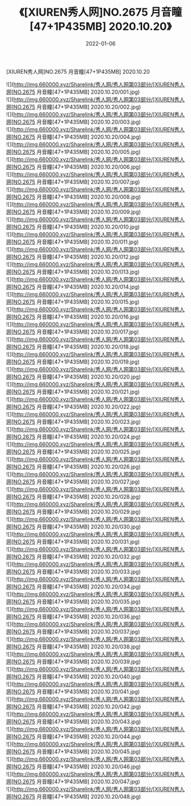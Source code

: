 ﻿---
layout: post
title:  《[XIUREN秀人网]NO.2675 月音瞳[47+1P435MB] 2020.10.20》
date:   2022-01-06
img: http://img.660000.xyz/Sharelink/秀人网/秀人网第03部分/[XIUREN秀人网]NO.2675 月音瞳[47+1P435MB] 2020.10.20/000.jpg
categories: [美女, 清纯, 唯美]
---

[XIUREN秀人网]NO.2675 月音瞳[47+1P435MB] 2020.10.20

 ![](http://img.660000.xyz/Sharelink/秀人网/秀人网第03部分/[XIUREN秀人网]NO.2675 月音瞳[47+1P435MB] 2020.10.20/001.jpg) <br>![](http://img.660000.xyz/Sharelink/秀人网/秀人网第03部分/[XIUREN秀人网]NO.2675 月音瞳[47+1P435MB] 2020.10.20/002.jpg) <br>![](http://img.660000.xyz/Sharelink/秀人网/秀人网第03部分/[XIUREN秀人网]NO.2675 月音瞳[47+1P435MB] 2020.10.20/003.jpg) <br>![](http://img.660000.xyz/Sharelink/秀人网/秀人网第03部分/[XIUREN秀人网]NO.2675 月音瞳[47+1P435MB] 2020.10.20/004.jpg) <br>![](http://img.660000.xyz/Sharelink/秀人网/秀人网第03部分/[XIUREN秀人网]NO.2675 月音瞳[47+1P435MB] 2020.10.20/005.jpg) <br>![](http://img.660000.xyz/Sharelink/秀人网/秀人网第03部分/[XIUREN秀人网]NO.2675 月音瞳[47+1P435MB] 2020.10.20/006.jpg) <br>![](http://img.660000.xyz/Sharelink/秀人网/秀人网第03部分/[XIUREN秀人网]NO.2675 月音瞳[47+1P435MB] 2020.10.20/007.jpg) <br>![](http://img.660000.xyz/Sharelink/秀人网/秀人网第03部分/[XIUREN秀人网]NO.2675 月音瞳[47+1P435MB] 2020.10.20/008.jpg) <br>![](http://img.660000.xyz/Sharelink/秀人网/秀人网第03部分/[XIUREN秀人网]NO.2675 月音瞳[47+1P435MB] 2020.10.20/009.jpg) <br>![](http://img.660000.xyz/Sharelink/秀人网/秀人网第03部分/[XIUREN秀人网]NO.2675 月音瞳[47+1P435MB] 2020.10.20/010.jpg) <br>![](http://img.660000.xyz/Sharelink/秀人网/秀人网第03部分/[XIUREN秀人网]NO.2675 月音瞳[47+1P435MB] 2020.10.20/011.jpg) <br>![](http://img.660000.xyz/Sharelink/秀人网/秀人网第03部分/[XIUREN秀人网]NO.2675 月音瞳[47+1P435MB] 2020.10.20/012.jpg) <br>![](http://img.660000.xyz/Sharelink/秀人网/秀人网第03部分/[XIUREN秀人网]NO.2675 月音瞳[47+1P435MB] 2020.10.20/013.jpg) <br>![](http://img.660000.xyz/Sharelink/秀人网/秀人网第03部分/[XIUREN秀人网]NO.2675 月音瞳[47+1P435MB] 2020.10.20/014.jpg) <br>![](http://img.660000.xyz/Sharelink/秀人网/秀人网第03部分/[XIUREN秀人网]NO.2675 月音瞳[47+1P435MB] 2020.10.20/015.jpg) <br>![](http://img.660000.xyz/Sharelink/秀人网/秀人网第03部分/[XIUREN秀人网]NO.2675 月音瞳[47+1P435MB] 2020.10.20/016.jpg) <br>![](http://img.660000.xyz/Sharelink/秀人网/秀人网第03部分/[XIUREN秀人网]NO.2675 月音瞳[47+1P435MB] 2020.10.20/017.jpg) <br>![](http://img.660000.xyz/Sharelink/秀人网/秀人网第03部分/[XIUREN秀人网]NO.2675 月音瞳[47+1P435MB] 2020.10.20/018.jpg) <br>![](http://img.660000.xyz/Sharelink/秀人网/秀人网第03部分/[XIUREN秀人网]NO.2675 月音瞳[47+1P435MB] 2020.10.20/019.jpg) <br>![](http://img.660000.xyz/Sharelink/秀人网/秀人网第03部分/[XIUREN秀人网]NO.2675 月音瞳[47+1P435MB] 2020.10.20/020.jpg) <br>![](http://img.660000.xyz/Sharelink/秀人网/秀人网第03部分/[XIUREN秀人网]NO.2675 月音瞳[47+1P435MB] 2020.10.20/021.jpg) <br>![](http://img.660000.xyz/Sharelink/秀人网/秀人网第03部分/[XIUREN秀人网]NO.2675 月音瞳[47+1P435MB] 2020.10.20/022.jpg) <br>![](http://img.660000.xyz/Sharelink/秀人网/秀人网第03部分/[XIUREN秀人网]NO.2675 月音瞳[47+1P435MB] 2020.10.20/023.jpg) <br>![](http://img.660000.xyz/Sharelink/秀人网/秀人网第03部分/[XIUREN秀人网]NO.2675 月音瞳[47+1P435MB] 2020.10.20/024.jpg) <br>![](http://img.660000.xyz/Sharelink/秀人网/秀人网第03部分/[XIUREN秀人网]NO.2675 月音瞳[47+1P435MB] 2020.10.20/025.jpg) <br>![](http://img.660000.xyz/Sharelink/秀人网/秀人网第03部分/[XIUREN秀人网]NO.2675 月音瞳[47+1P435MB] 2020.10.20/026.jpg) <br>![](http://img.660000.xyz/Sharelink/秀人网/秀人网第03部分/[XIUREN秀人网]NO.2675 月音瞳[47+1P435MB] 2020.10.20/027.jpg) <br>![](http://img.660000.xyz/Sharelink/秀人网/秀人网第03部分/[XIUREN秀人网]NO.2675 月音瞳[47+1P435MB] 2020.10.20/028.jpg) <br>![](http://img.660000.xyz/Sharelink/秀人网/秀人网第03部分/[XIUREN秀人网]NO.2675 月音瞳[47+1P435MB] 2020.10.20/029.jpg) <br>![](http://img.660000.xyz/Sharelink/秀人网/秀人网第03部分/[XIUREN秀人网]NO.2675 月音瞳[47+1P435MB] 2020.10.20/030.jpg) <br>![](http://img.660000.xyz/Sharelink/秀人网/秀人网第03部分/[XIUREN秀人网]NO.2675 月音瞳[47+1P435MB] 2020.10.20/031.jpg) <br>![](http://img.660000.xyz/Sharelink/秀人网/秀人网第03部分/[XIUREN秀人网]NO.2675 月音瞳[47+1P435MB] 2020.10.20/032.jpg) <br>![](http://img.660000.xyz/Sharelink/秀人网/秀人网第03部分/[XIUREN秀人网]NO.2675 月音瞳[47+1P435MB] 2020.10.20/033.jpg) <br>![](http://img.660000.xyz/Sharelink/秀人网/秀人网第03部分/[XIUREN秀人网]NO.2675 月音瞳[47+1P435MB] 2020.10.20/034.jpg) <br>![](http://img.660000.xyz/Sharelink/秀人网/秀人网第03部分/[XIUREN秀人网]NO.2675 月音瞳[47+1P435MB] 2020.10.20/035.jpg) <br>![](http://img.660000.xyz/Sharelink/秀人网/秀人网第03部分/[XIUREN秀人网]NO.2675 月音瞳[47+1P435MB] 2020.10.20/036.jpg) <br>![](http://img.660000.xyz/Sharelink/秀人网/秀人网第03部分/[XIUREN秀人网]NO.2675 月音瞳[47+1P435MB] 2020.10.20/037.jpg) <br>![](http://img.660000.xyz/Sharelink/秀人网/秀人网第03部分/[XIUREN秀人网]NO.2675 月音瞳[47+1P435MB] 2020.10.20/038.jpg) <br>![](http://img.660000.xyz/Sharelink/秀人网/秀人网第03部分/[XIUREN秀人网]NO.2675 月音瞳[47+1P435MB] 2020.10.20/039.jpg) <br>![](http://img.660000.xyz/Sharelink/秀人网/秀人网第03部分/[XIUREN秀人网]NO.2675 月音瞳[47+1P435MB] 2020.10.20/040.jpg) <br>![](http://img.660000.xyz/Sharelink/秀人网/秀人网第03部分/[XIUREN秀人网]NO.2675 月音瞳[47+1P435MB] 2020.10.20/041.jpg) <br>![](http://img.660000.xyz/Sharelink/秀人网/秀人网第03部分/[XIUREN秀人网]NO.2675 月音瞳[47+1P435MB] 2020.10.20/042.jpg) <br>![](http://img.660000.xyz/Sharelink/秀人网/秀人网第03部分/[XIUREN秀人网]NO.2675 月音瞳[47+1P435MB] 2020.10.20/043.jpg) <br>![](http://img.660000.xyz/Sharelink/秀人网/秀人网第03部分/[XIUREN秀人网]NO.2675 月音瞳[47+1P435MB] 2020.10.20/044.jpg) <br>![](http://img.660000.xyz/Sharelink/秀人网/秀人网第03部分/[XIUREN秀人网]NO.2675 月音瞳[47+1P435MB] 2020.10.20/045.jpg) <br>![](http://img.660000.xyz/Sharelink/秀人网/秀人网第03部分/[XIUREN秀人网]NO.2675 月音瞳[47+1P435MB] 2020.10.20/046.jpg) <br>![](http://img.660000.xyz/Sharelink/秀人网/秀人网第03部分/[XIUREN秀人网]NO.2675 月音瞳[47+1P435MB] 2020.10.20/047.jpg) <br>![](http://img.660000.xyz/Sharelink/秀人网/秀人网第03部分/[XIUREN秀人网]NO.2675 月音瞳[47+1P435MB] 2020.10.20/048.jpg) <br>